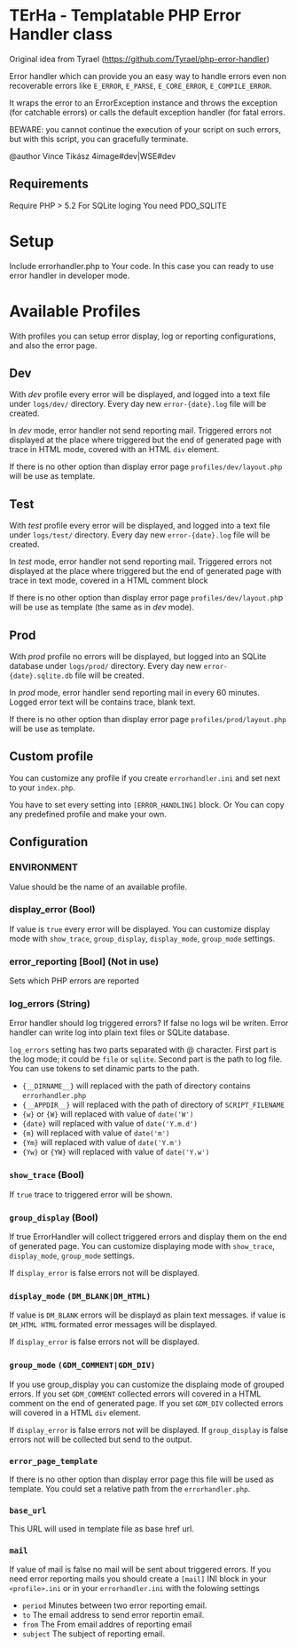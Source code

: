 TErHa - Templatable PHP  Error Handler class
============================================

Original idea from Tyrael (https://github.com/Tyrael/php-error-handler)

 
Error handler which can provide you an easy way to handle errors even non
recoverable errors like `E_ERROR`, `E_PARSE`, `E_CORE_ERROR`, `E_COMPILE_ERROR`.
 
It wraps the error to an ErrorException instance and throws the
exception (for catchable errors) or calls the default exception handler (for
fatal errors.

BEWARE: you cannot continue the execution of your script on such errors, but
with this script, you can gracefully terminate.
 
@author Vince Tikász 4image#dev|WSE#dev

Requirements
------------
Require PHP > 5.2
For SQLite loging You need PDO_SQLITE

Setup
=====
Include errorhandler.php to Your code. In this case you can ready to use error
handler in developer mode.

Available Profiles
==================
With profiles you can setup error display, log or reporting configurations, and 
also the error page.

## Dev
With *dev* profile every error will be displayed, and logged into a text file under
`logs/dev/` directory. Every day new `error-{date}.log` file will be created.

In *dev* mode, error handler not send reporting mail. Triggered errors not displayed
at the place where triggered but the end of generated page with trace in HTML mode,
covered with an HTML `div` element.

If there is no other option than display error page `profiles/dev/layout.php` will be
use as template.

## Test
With *test* profile every error will be displayed, and logged into a text file under
`logs/test/` directory. Every day new `error-{date}.log` file will be created.

In *test* mode, error handler not send reporting mail. Triggered errors not displayed
at the place where triggered but the end of generated page with trace in text mode,
covered in a HTML comment block

If there is no other option than display error page `profiles/dev/layout.ph`p will be
use as template (the same as in *dev* mode).

## Prod
With *prod* profile no errors will be displayed, but logged into an SQLite database
under `logs/prod/` directory. Every day new `error-{date}.sqlite.db` file will be created.

In *prod* mode, error handler send reporting mail in every 60 minutes.
Logged error text will be contains trace, blank text.

If there is no other option than display error page `profiles/prod/layout.php` will be
use as template.

## Custom profile
You can customize any profile if you create `errorhandler.ini` and set next to your
`index.php`.

You have to set every setting into `[ERROR_HANDLING]` block. Or You can copy any
predefined profile and make your own.

## Configuration

### ENVIRONMENT
Value should be the name of an available profile.

### display_error (Bool)
If value is `true` every error will be displayed. You can customize display mode with
`show_trace`, `group_display`, `display_mode`, `group_mode` settings.

### error_reporting [Bool] (Not in use)
Sets which PHP errors are reported

### log_errors (String)
Error handler should log triggered errors? If false no logs wil be writen.
Error handler can write log into plain text files or SQLite database.

`log_errors` setting has two parts separated with @ character. First part is the
log mode; it could be `file` or `sqlite`. Second part is the path to log file.
You can use tokens to set dinamic parts to the path.

- `{__DIRNAME__}` will replaced with the path of directory contains `errorhandler.php`
- `{__APPDIR__}` will replaced with the path of directory of `SCRIPT_FILENAME`
- `{w}` or `{W}` will replaced with value of `date('W')`
- `{date}` will replaced with value of `date('Y.m.d')`
- `{m}` will replaced with value of `date('m')`
- `{Ym}` will replaced with value of `date('Y.m')`
- `{Yw}` or `{YW}` will replaced with value of `date('Y.w')`

### `show_trace` (Bool)
If `true` trace to triggered error will be shown.

### `group_display` (Bool)
If true ErrorHandler will collect triggered errors and display them on the end of
generated page. You can customize displaying mode with `show_trace`,
`display_mode`, `group_mode` settings.

If `display_error` is false errors not will be displayed.

### `display_mode` `(DM_BLANK|DM_HTML)`
If value is `DM_BLANK` errors will be displayd as plain text messages.
if value is `DM_HTML HTML` formated error messages will be displayed.

If `display_error` is false errors not will be displayed.

### `group_mode` `(GDM_COMMENT|GDM_DIV)`
If you use group_display you can customize the displaing mode of grouped errors.
If you set `GDM_COMMENT` collected errors will covered in a HTML comment on the end
of generated page.
If you set `GDM_DIV` collected errors will covered in a HTML `div` element.

If `display_error` is false errors not will be displayed. 
If `group_display` is false errors not will be collected but send to the output.

### `error_page_template`
If there is no other option than display error page this file will be used as template.
You could set a relative path from the `errorhandler.php`.

### `base_url`
This URL will used in template file as base href url.

### `mail`
If value of mail is false no mail will be sent about triggered errors. If you 
need error reporting mails you should create a `[mail]` INI block in your 
`<profile>.ini` or in your `errorhandler.ini` with the folowing settings

- `period` Minutes between two error reporting email.
- `to` The email address to send error reportin email.
- `from` The From email addres of reporting email
- `subject` The subject of reporting email.

